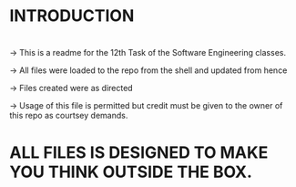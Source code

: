 # INTRODUCTION
#
-> This is a readme for the 12th Task of the Software Engineering classes.

-> All files were loaded to the repo from the shell and updated from hence

-> Files created were as directed

-> Usage of this file is permitted but credit must be given to the owner of this repo as courtsey demands.

# ALL FILES IS DESIGNED TO MAKE YOU THINK OUTSIDE THE BOX.
